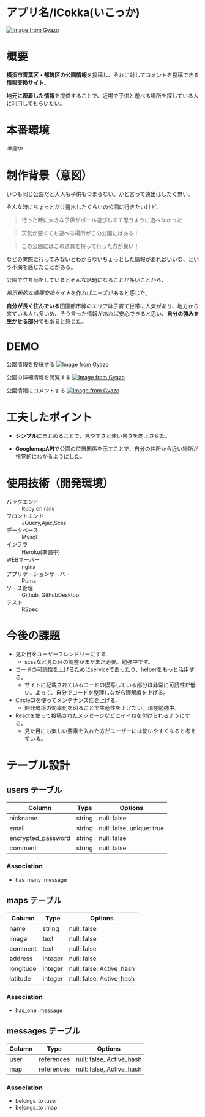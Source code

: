 # アプリ名/ICokka(いこっか)

[![Image from Gyazo](https://i.gyazo.com/09e02fc8cfd1e52c42d7f9321d545466.gif)](https://gyazo.com/09e02fc8cfd1e52c42d7f9321d545466)

# 概要

**横浜市青葉区・都筑区の公園情報**を投稿し、それに対してコメントを投稿できる**情報交換サイト**。

 **地元に密着した情報**を提供することで、近場で子供と遊べる場所を探している人に利用してもらいたい。

# 本番環境

*準備中*


# 制作背景（意図）

いつも同じ公園だと大人も子供もつまらない。かと言って遠出はしたく無い。

そんな時にちょっとだけ遠出したくらいの公園に行きたいけど、

>行った時に大きな子供がボール遊びしてて思うように遊べなかった

>天気が悪くても遊べる場所がこの公園にはある！

>この公園にはこの道具を持って行った方が良い！

などの実際に行ってみないとわからないちょっとした情報があればいいな、という不満を感じたことがある。


公園で立ち話をしているとそんな話題になることが多いことから、

*掲示板的な情報交換サイト*を作ればニーズがあると感じた。

**自分が長く住んでいる**田園都市線のエリアは子育て世帯に人気があり、地方から来ている人も多いめ、そう言った情報があれば安心できると思い、**自分の強みを生かせる部分**でもあると感じた。

# DEMO

公園情報を投稿する
[![Image from Gyazo](https://i.gyazo.com/09ae7b02fda4b2167fd01f411c414999.gif)](https://gyazo.com/09ae7b02fda4b2167fd01f411c414999)

公園の詳細情報を閲覧する
[![Image from Gyazo](https://i.gyazo.com/a85886f47c5c671fd1c41926ca4fb83f.gif)](https://gyazo.com/a85886f47c5c671fd1c41926ca4fb83f)

公園情報にコメントする
[![Image from Gyazo](https://i.gyazo.com/2abbdd9047dd850698277971612e4f4e.gif)](https://gyazo.com/2abbdd9047dd850698277971612e4f4e)



# 工夫したポイント

- **シンプル**にまとめることで、見やすさと使い易さを向上させた。

- **GooglemapAPI**で公園の位置関係を示すことで、自分の住所から近い場所が視覚的にわかるようにした。

# 使用技術（開発環境）
<dl>
<dt> バックエンド</dt>
<dd>Ruby on rails<dd>
<dt>フロントエンド</dt>
<dd>JQuery,Ajax,Scss</dd>
<dt>データベース</dt>
<dd>Mysql</dd>
<dt>インフラ</dt>
<dd>Heroku(準備中)</dd>
<dt>WEBサーバー</dt>
<dd>nginx</dd>
<dt>アプリケーションサーバー</dt>
<dd>Puma</dd>
<dt>ソース管理</dt>
<dd>Github, GithubDesktop</dd>
<dt>テスト</dt>
<dd>RSpec</dd>
</dl>

# 今後の課題
- 見た目をユーザーフレンドリーにする
  - scssなど見た目の調整がまだまだ必要。勉強中です。 
- コードの可読性を上げるためにserviceであったり、helperをもっと活用する。
  - サイトに記載されているコードの模写している部分は非常に可読性が低い。よって、自分でコードを整理しながら理解度を上げる。
- CircleCIを使ってメンテナンス性を上げる。
  - 開発環境の効率化を図ることで生産性を上げたい。現在勉強中。
- Reactを使って投稿されたメッセージなどにイイねを付けられるようにする。
  - 見た目にも楽しい要素を入れた方がユーザーには使いやすくなると考えている。


# テーブル設計

## users テーブル

| Column             | Type   | Options                   |
| ------------------ | ------ | ------------------------- |
| nickname           | string | null: false               |
| email              | string | null: false, unique: true |
| encrypted_password | string | null: false               |
| comment            | string | null: false               |


### Association

- has_many :message


## maps テーブル

| Column           | Type       | Options                        |
| ---------------- | ---------- | ------------------------------ |
| name             | string     | null: false                    |
| image            | text       | null: false                    |
| comment          | text       | null: false                    |
| address          | integer    | null: false                    |
| longitude        | integer    | null: false, Active_hash       |
| latitude         | integer    | null: false, Active_hash       |


### Association

- has_one    :message

## messages テーブル

| Column          | Type       | Options                        |
| --------------- | ---------- | ------------------------------ |
| user            | references | null: false, Active_hash       |
| map             | references | null: false, Active_hash       |

### Association

- belongs_to :user
- belongs_to :map



